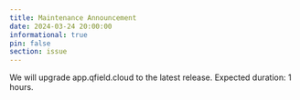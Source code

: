 ```yaml
---
title: Maintenance Announcement 
date: 2024-03-24 20:00:00
informational: true
pin: false
section: issue
---
```


We will upgrade app.qfield.cloud to the latest release.
Expected duration: 1 hours.

